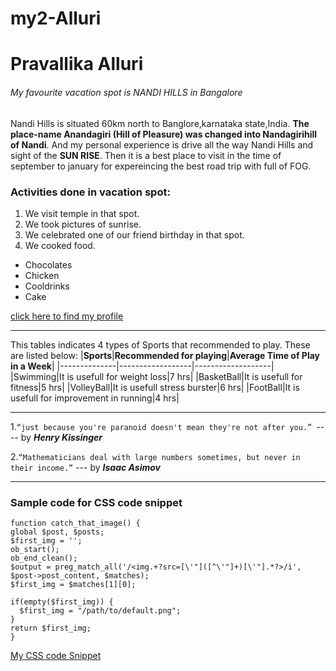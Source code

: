 # my2-Alluri
# Pravallika Alluri
###### My favourite vacation spot is NANDI HILLS in Bangalore

  Nandi Hills is situated 60km north to Banglore,karnataka state,India. **The place-name Anandagiri (Hill of Pleasure) was changed into Nandagirihill of Nandi**.  And my personal experience is drive all the way Nandi Hills and sight of the **SUN RISE**. Then it is a best place to visit in the time of september to january for expereincing the best road trip with full of FOG.<br>

  ### Activities done in vacation spot:

  1. We visit temple in that spot.
  2. We took pictures of sunrise.
  5. We celebrated one of our friend birthday in that spot.
  4. We cooked food.

  * Chocolates
  * Chicken
  * Cooldrinks
  * Cake

  [click here to find my profile](https://github.com/Pravallika7120/my2-Alluri/blob/main/MyStats.md)

  ---
  This tables indicates 4 types of Sports that recommended to play. These are listed below:
  |**Sports**|**Recommended for playing**|**Average Time of Play in a Week**|
  |--------------|------------------|-------------------|
  |Swimming|It is usefull for weight loss|7 hrs|
  |BasketBall|It is usefull for fitness|5 hrs|
  |VolleyBall|It is usefull stress burster|6 hrs|
  |FootBall|It is usefull for improvement in running|4 hrs|

  ---
  1.`“just because you're paranoid doesn't mean they're not after you.” `---- by **_Henry Kissinger_**
  
  2.`“Mathematicians deal with large numbers sometimes, but never in their income.”` --- by **_Isaac Asimov_**

  ---
  ### Sample code for CSS code snippet
  ```
function catch_that_image() {
  global $post, $posts;
  $first_img = '';
  ob_start();
  ob_end_clean();
  $output = preg_match_all('/<img.+?src=[\'"]([^\'"]+)[\'"].*?>/i', $post->post_content, $matches);
  $first_img = $matches[1][0];

  if(empty($first_img)) {
    $first_img = "/path/to/default.png";
  }
  return $first_img;
}

```
[My CSS code Snippet ](https://css-tricks.com/snippets/wordpress/get-the-first-image-from-a-post/)
  
